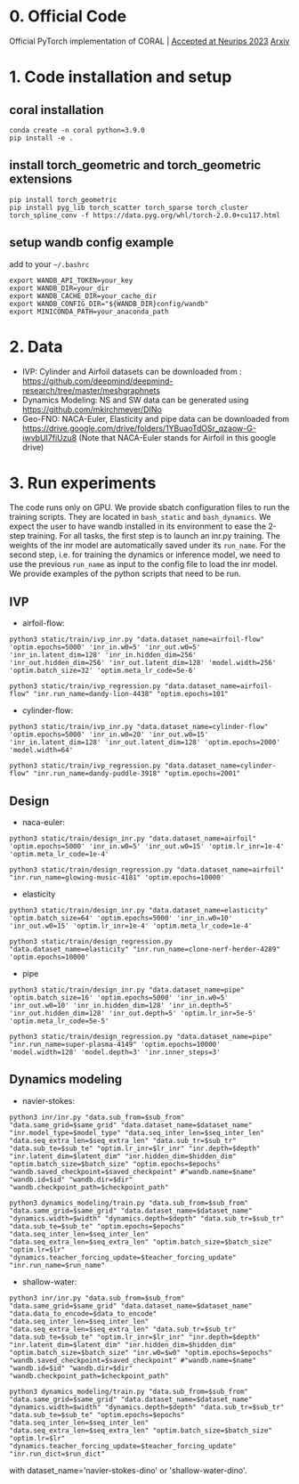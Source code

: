 # 0. Official Code
Official PyTorch implementation of CORAL | [Accepted at Neurips 2023](https://openreview.net/forum?id=4jEjq5nhg1&referrer=%5BAuthor%20Console%5D(%2Fgroup%3Fid%3DNeurIPS.cc%2F2023%2FConference%2FAuthors%23your-submissions)) [Arxiv](https://arxiv.org/abs/2306.07266)



# 1. Code installation and setup
## coral installation
```
conda create -n coral python=3.9.0
pip install -e .
```

## install torch_geometric and torch_geometric extensions
```
pip install torch_geometric
pip install pyg_lib torch_scatter torch_sparse torch_cluster torch_spline_conv -f https://data.pyg.org/whl/torch-2.0.0+cu117.html
```

## setup wandb config example

add to your `~/.bashrc`
```
export WANDB_API_TOKEN=your_key
export WANDB_DIR=your_dir
export WANDB_CACHE_DIR=your_cache_dir
export WANDB_CONFIG_DIR="${WANDB_DIR}config/wandb"
export MINICONDA_PATH=your_anaconda_path
```

# 2. Data

* IVP: Cylinder and Airfoil datasets can be downloaded from : https://github.com/deepmind/deepmind-research/tree/master/meshgraphnets
* Dynamics Modeling: NS and SW data can be generated using https://github.com/mkirchmeyer/DINo
* Geo-FNO: NACA-Euler, Elasticity and pipe data can be downloaded from https://drive.google.com/drive/folders/1YBuaoTdOSr_qzaow-G-iwvbUI7fiUzu8 (Note that NACA-Euler stands for Airfoil in this google drive)



# 3. Run experiments 
The code runs only on GPU. We provide sbatch configuration files to run the training scripts. They are located in `bash_static` and `bash_dynamics`. 
We expect the user to have wandb installed in its environment to ease the 2-step training. 
For all tasks, the first step is to launch an inr.py training. The weights of the inr model are automatically saved under its `run_name`.
For the second step, i.e. for training the dynamics or inference model, we need to use the previous `run_name` as input to the config file to load the inr model.
We provide examples of the python scripts that need to be run.

## IVP
  * airfoil-flow: 
  ``` 
  python3 static/train/ivp_inr.py "data.dataset_name=airfoil-flow" 'optim.epochs=5000' 'inr_in.w0=5' 'inr_out.w0=5' 'inr_in.latent_dim=128' 'inr_in.hidden_dim=256' 'inr_out.hidden_dim=256' 'inr_out.latent_dim=128' 'model.width=256' 'optim.batch_size=32' 'optim.meta_lr_code=5e-6'
  ```
  ```
  python3 static/train/ivp_regression.py "data.dataset_name=airfoil-flow" "inr.run_name=dandy-lion-4438" "optim.epochs=101"
  ```
  * cylinder-flow:
  ```
  python3 static/train/ivp_inr.py "data.dataset_name=cylinder-flow" 'optim.epochs=5000' 'inr_in.w0=20' 'inr_out.w0=15' 'inr_in.latent_dim=128' 'inr_out.latent_dim=128' 'optim.epochs=2000' 'model.width=64'
  ```
  ```
  python3 static/train/ivp_regression.py "data.dataset_name=cylinder-flow" "inr.run_name=dandy-puddle-3918" "optim.epochs=2001"
  ```
 

## Design
* naca-euler:
```
python3 static/train/design_inr.py "data.dataset_name=airfoil" 'optim.epochs=5000' 'inr_in.w0=5' 'inr_out.w0=15' 'optim.lr_inr=1e-4' 'optim.meta_lr_code=1e-4'
```

```
python3 static/train/design_regression.py "data.dataset_name=airfoil" "inr.run_name=glowing-music-4181" 'optim.epochs=10000'
```
* elasticity
```
python3 static/train/design_inr.py "data.dataset_name=elasticity" 'optim.batch_size=64' 'optim.epochs=5000' 'inr_in.w0=10' 'inr_out.w0=15' 'optim.lr_inr=1e-4' 'optim.meta_lr_code=1e-4' 
```
```
python3 static/train/design_regression.py "data.dataset_name=elasticity" "inr.run_name=clone-nerf-herder-4289" 'optim.epochs=10000'
```
* pipe
```
python3 static/train/design_inr.py "data.dataset_name=pipe" 'optim.batch_size=16' 'optim.epochs=5000' 'inr_in.w0=5' 'inr_out.w0=10' 'inr_in.hidden_dim=128' 'inr_in.depth=5' 'inr_out.hidden_dim=128' 'inr_out.depth=5' 'optim.lr_inr=5e-5' 'optim.meta_lr_code=5e-5' 
```

```
python3 static/train/design_regression.py "data.dataset_name=pipe" "inr.run_name=super-plasma-4149" 'optim.epochs=10000' 'model.width=128' 'model.depth=3' 'inr.inner_steps=3' 
```

## Dynamics modeling
* navier-stokes:
```
python3 inr/inr.py "data.sub_from=$sub_from" "data.same_grid=$same_grid" "data.dataset_name=$dataset_name" "inr.model_type=$model_type" "data.seq_inter_len=$seq_inter_len" "data.seq_extra_len=$seq_extra_len" "data.sub_tr=$sub_tr" "data.sub_te=$sub_te" "optim.lr_inr=$lr_inr" "inr.depth=$depth" "inr.latent_dim=$latent_dim" "inr.hidden_dim=$hidden_dim" "optim.batch_size=$batch_size" "optim.epochs=$epochs" "wandb.saved_checkpoint=$saved_checkpoint" #"wandb.name=$name" "wandb.id=$id" "wandb.dir=$dir" "wandb.checkpoint_path=$checkpoint_path"
```

```
python3 dynamics_modeling/train.py "data.sub_from=$sub_from" "data.same_grid=$same_grid" "data.dataset_name=$dataset_name" "dynamics.width=$width" "dynamics.depth=$depth" "data.sub_tr=$sub_tr" "data.sub_te=$sub_te" "optim.epochs=$epochs" "data.seq_inter_len=$seq_inter_len" "data.seq_extra_len=$seq_extra_len" "optim.batch_size=$batch_size" "optim.lr=$lr"  "dynamics.teacher_forcing_update=$teacher_forcing_update" "inr.run_name=$run_name"
```
 
* shallow-water:
```
python3 inr/inr.py "data.sub_from=$sub_from" "data.same_grid=$same_grid" "data.dataset_name=$dataset_name" "data.data_to_encode=$data_to_encode" "data.seq_inter_len=$seq_inter_len" "data.seq_extra_len=$seq_extra_len" "data.sub_tr=$sub_tr" "data.sub_te=$sub_te" "optim.lr_inr=$lr_inr" "inr.depth=$depth" "inr.latent_dim=$latent_dim" "inr.hidden_dim=$hidden_dim" "optim.batch_size=$batch_size" "inr.w0=$w0" "optim.epochs=$epochs" "wandb.saved_checkpoint=$saved_checkpoint" #"wandb.name=$name" "wandb.id=$id" "wandb.dir=$dir" "wandb.checkpoint_path=$checkpoint_path"  
```
```
python3 dynamics_modeling/train.py "data.sub_from=$sub_from" "data.same_grid=$same_grid" "data.dataset_name=$dataset_name" "dynamics.width=$width" "dynamics.depth=$depth" "data.sub_tr=$sub_tr" "data.sub_te=$sub_te" "optim.epochs=$epochs" "data.seq_inter_len=$seq_inter_len" "data.seq_extra_len=$seq_extra_len" "optim.batch_size=$batch_size" "optim.lr=$lr"  "dynamics.teacher_forcing_update=$teacher_forcing_update" "inr.run_dict=$run_dict"
```

with dataset_name='navier-stokes-dino' or 'shallow-water-dino'.





